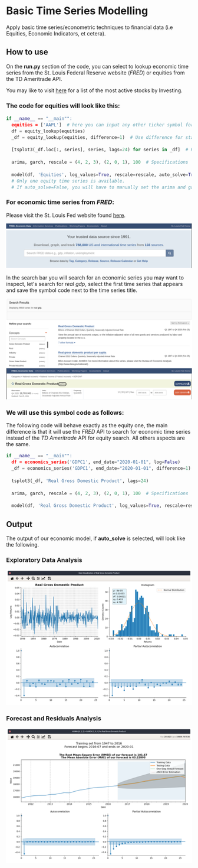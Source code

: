 # Basic Time Series Modelling
Apply basic time series/econometric techniques to financial data (i.e Equities, Economic Indicators, et cetera).

## How to use
On the **run.py** section of the code, you can select to lookup economic time series from the St. Louis Federal Reserve website (*FRED*) or equities from the TD Ameritrade API.

You may like to visit [here](https://www.investing.com/equities/most-active-stocks) for a list of the most active stocks by Investing.

### The code for equities will look like this:
```python
if __name__ == "__main"":
  equities = ['AAPL']  # here you can input any other ticker symbol for equities as a list.
  df = equity_lookup(equities)
  _df = equity_lookup(equities, difference=1)  # Use difference for stationarity.
  
  [tsplot3(_df.loc[:, series], series, lags=24) for series in _df]  # Plot the time series.
  
  arima, garch, rescale = (4, 2, 3), (2, 0, 1), 100  # Specifications

  model(df, 'Equities', log_values=True, rescale=rescale, auto_solve=True)  
  # Only one equity time series is available.
  # If auto_solve=False, you will have to manually set the arima and garch specifications to the model.
```

### For economic time series from *FRED*:

Please visit the St. Louis Fed website found [here](https://fred.stlouisfed.org/).

![On top of the page you'll find the search bar for time series data.](https://github.com/sirHamilton/basic_time_series_modelling/blob/main/screenshots/fred_website.png "St. Louis Federal Reserve Page")

In the search bar you will search for an economic series you may want to inspect, let's search for *real gdp*, select the first time series that appears and save the symbol code next to the time series title.

![Real GDP search.](https://github.com/sirHamilton/basic_time_series_modelling/blob/main/screenshots/rgdp.png "RGDP Search")
![Real GDP selection and title name.](https://github.com/sirHamilton/basic_time_series_modelling/blob/main/screenshots/rgdp_name.png "Real Gross Domestic Product Time Series")

### We will use this symbol code as follows:
The following code will behave exactly as the equity one, the main difference is that it will use the *FRED* API to search for economic time series instead of the *TD Ameritrade* API for equity search. All others aspects are the same.

```python
if __name__ == "__main"":
  df = economics_series('GDPC1', end_date="2020-01-01", log=False) 
  _df = economics_series('GDPC1', end_date="2020-01-01", difference=1)

  tsplot3(_df, 'Real Gross Domestic Product', lags=24)

  arima, garch, rescale = (4, 2, 3), (2, 0, 1), 100  # Specifications

  model(df, 'Real Gross Domestic Product', log_values=True, rescale=rescale, auto_solve=True)
```

## Output

The output of our economic model, if __auto_solve__ is selected, will look like the following.

### Exploratory Data Analysis

![Exploratory Data Analysis.](https://github.com/sirHamilton/basic_time_series_modelling/blob/main/screenshots/data_visualization.png "Exploratory Data Analysis")

### Forecast and Residuals Analysis

![Forecast and Residuals Analysis.](https://github.com/sirHamilton/basic_time_series_modelling/blob/main/screenshots/output.png "Forecast and Residuals Analysis")

